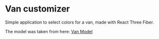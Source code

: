 # Van customizer
Simple application to select colors for a van, made with React Three Fiber.

The model was taken from here: [Van Model](https://market.pmnd.rs/model/van)